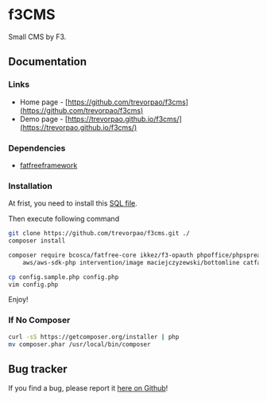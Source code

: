f3CMS
======

Small CMS by F3.


## Documentation

### Links

* Home page - [https://github.com/trevorpao/f3cms](https://github.com/trevorpao/f3cms)
* Demo page - [https://trevorpao.github.io/f3cms/](https://trevorpao.github.io/f3cms/)

### Dependencies
- [fatfreeframework](https://fatfreeframework.com/3.6/home)

### Installation

At frist, you need to install this [SQL file](https://github.com/trevorpao/f3cms/blob/master/libs/sql/init.sql). 

Then execute following command

```bash
git clone https://github.com/trevorpao/f3cms.git ./ 
composer install

composer require bcosca/fatfree-core ikkez/f3-opauth phpoffice/phpspreadsheet tecnickcom/tcpdf mailgun/mailgun-php symfony/http-client nyholm/psr7 \
    aws/aws-sdk-php intervention/image maciejczyzewski/bottomline catfan/medoo twig/twig rakit/validation

cp config.sample.php config.php
vim config.php
```

Enjoy!

### If No Composer

```bash
curl -sS https://getcomposer.org/installer | php
mv composer.phar /usr/local/bin/composer
```

## Bug tracker

If you find a bug, please report it [here on Github](https://github.com/trevorpao/f3cms/issues)!
